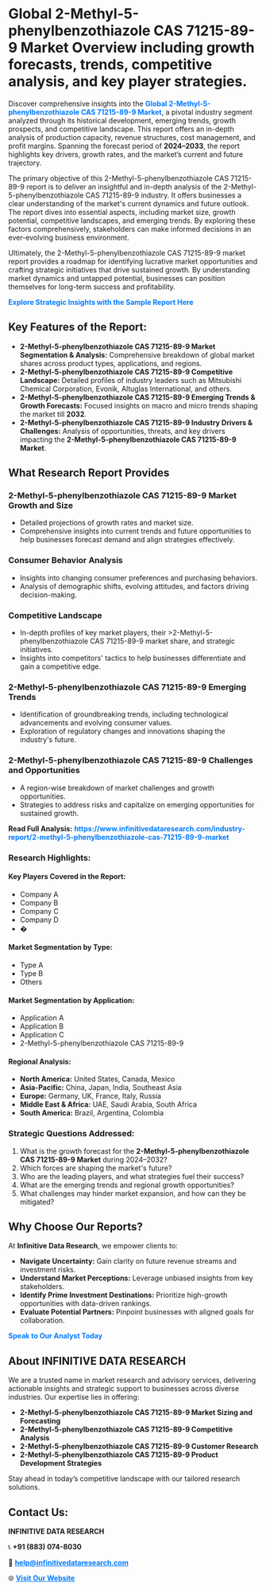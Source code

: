 <h1>Global 2-Methyl-5-phenylbenzothiazole CAS 71215-89-9 Market Overview including growth forecasts, trends, competitive analysis, and key player strategies.</h1>
<p>
Discover comprehensive insights into the 
<a href="https://www.infinitivedataresearch.com/industry-report/2-methyl-5-phenylbenzothiazole-cas-71215-89-9-market" rel="dofollow" style="color: #007BFF; text-decoration: none;"><strong>Global 2-Methyl-5-phenylbenzothiazole CAS 71215-89-9 Market</strong></a>, a pivotal industry segment analyzed through its historical development, emerging trends, growth prospects, and competitive landscape. This report offers an in-depth analysis of production capacity, revenue structures, cost management, and profit margins. Spanning the forecast period of <strong>2024–2033</strong>, the report highlights key drivers, growth rates, and the market’s current and future trajectory.
</p>
<p>
The primary objective of this 2-Methyl-5-phenylbenzothiazole CAS 71215-89-9 report is to deliver an insightful and in-depth analysis of the 2-Methyl-5-phenylbenzothiazole CAS 71215-89-9 industry. It offers businesses a clear understanding of the market's current dynamics and future outlook. The report dives into essential aspects, including market size, growth potential, competitive landscapes, and emerging trends. By exploring these factors comprehensively, stakeholders can make informed decisions in an ever-evolving business environment.
</p>
<p>
Ultimately, the 2-Methyl-5-phenylbenzothiazole CAS 71215-89-9 market report provides a roadmap for identifying lucrative market opportunities and crafting strategic initiatives that drive sustained growth. By understanding market dynamics and untapped potential, businesses can position themselves for long-term success and profitability.
</p>
<p>
<a href="https://www.infinitivedataresearch.com/request-sample/reportId=101876" style="color: #007BFF; text-decoration: none;"><strong>Explore Strategic Insights with the Sample Report Here</strong></a>
</p>

<h2>Key Features of the Report:</h2>
<ul>
<li><strong>2-Methyl-5-phenylbenzothiazole CAS 71215-89-9 Market Segmentation & Analysis:</strong> Comprehensive breakdown of global market shares across product types, applications, and regions.</li>
<li><strong>2-Methyl-5-phenylbenzothiazole CAS 71215-89-9 Competitive Landscape:</strong> Detailed profiles of industry leaders such as Mitsubishi Chemical Corporation, Evonik, Altuglas International, and others.</li>
<li><strong>2-Methyl-5-phenylbenzothiazole CAS 71215-89-9 Emerging Trends & Growth Forecasts:</strong> Focused insights on macro and micro trends shaping the market till <strong>2032</strong>.</li>
<li><strong>2-Methyl-5-phenylbenzothiazole CAS 71215-89-9 Industry Drivers & Challenges:</strong> Analysis of opportunities, threats, and key drivers impacting the <strong>2-Methyl-5-phenylbenzothiazole CAS 71215-89-9 Market</strong>.</li>
</ul>

<h2>What Research Report Provides</h2>
<h3>2-Methyl-5-phenylbenzothiazole CAS 71215-89-9 Market Growth and Size</h3>
<ul>
<li>Detailed projections of growth rates and market size.</li>
<li>Comprehensive insights into current trends and future opportunities to help businesses forecast demand and align strategies effectively.</li>
</ul>

<h3>Consumer Behavior Analysis</h3>
<ul>
<li>Insights into changing consumer preferences and purchasing behaviors.</li>
<li>Analysis of demographic shifts, evolving attitudes, and factors driving decision-making.</li>
</ul>

<h3>Competitive Landscape</h3>
<ul>
<li>In-depth profiles of key market players, their >2-Methyl-5-phenylbenzothiazole CAS 71215-89-9 market share, and strategic initiatives.</li>
<li>Insights into competitors' tactics to help businesses differentiate and gain a competitive edge.</li>
</ul>

<h3>2-Methyl-5-phenylbenzothiazole CAS 71215-89-9 Emerging Trends</h3>
<ul>
<li>Identification of groundbreaking trends, including technological advancements and evolving consumer values.</li>
<li>Exploration of regulatory changes and innovations shaping the industry's future.</li>
</ul>

<h3>2-Methyl-5-phenylbenzothiazole CAS 71215-89-9 Challenges and Opportunities</h3>
<ul>
<li>A region-wise breakdown of market challenges and growth opportunities.</li>
<li>Strategies to address risks and capitalize on emerging opportunities for sustained growth.</li>
</ul>
<p><strong>Read Full Analysis:</strong> <a href="https://www.infinitivedataresearch.com/industry-report/2-methyl-5-phenylbenzothiazole-cas-71215-89-9-market" rel="dofollow" style="color: #007BFF; text-decoration: none;"><strong>https://www.infinitivedataresearch.com/industry-report/2-methyl-5-phenylbenzothiazole-cas-71215-89-9-market</strong></a></p>
<h3>Research Highlights:</h3>
<h4>Key Players Covered in the Report:</h4>
<ul><li>Company A</li><li>Company B</li><li>Company C</li><li>Company D</li><li>�</li></ul>
<h4>Market Segmentation by Type:</h4>
<ul><li>Type A</li><li>Type B</li><li>Others</li></ul>
<h4>Market Segmentation by Application:</h4>
<ul><li>Application A</li><li>Application B</li><li>Application C</li><li>2-Methyl-5-phenylbenzothiazole CAS 71215-89-9</li></ul>

<h4>Regional Analysis:</h4>
<ul>
<li><strong>North America:</strong> United States, Canada, Mexico</li>
<li><strong>Asia-Pacific:</strong> China, Japan, India, Southeast Asia</li>
<li><strong>Europe:</strong> Germany, UK, France, Italy, Russia</li>
<li><strong>Middle East & Africa:</strong> UAE, Saudi Arabia, South Africa</li>
<li><strong>South America:</strong> Brazil, Argentina, Colombia</li>
</ul>

<h3>Strategic Questions Addressed:</h3>
<ol>
<li>What is the growth forecast for the <strong>2-Methyl-5-phenylbenzothiazole CAS 71215-89-9 Market</strong> during 2024–2032?</li>
<li>Which forces are shaping the market's future?</li>
<li>Who are the leading players, and what strategies fuel their success?</li>
<li>What are the emerging trends and regional growth opportunities?</li>
<li>What challenges may hinder market expansion, and how can they be mitigated?</li>
</ol>

<h2>Why Choose Our Reports?</h2>
<p>At <strong>Infinitive Data Research</strong>, we empower clients to:</p>
<ul>
<li><strong>Navigate Uncertainty:</strong> Gain clarity on future revenue streams and investment risks.</li>
<li><strong>Understand Market Perceptions:</strong> Leverage unbiased insights from key stakeholders.</li>
<li><strong>Identify Prime Investment Destinations:</strong> Prioritize high-growth opportunities with data-driven rankings.</li>
<li><strong>Evaluate Potential Partners:</strong> Pinpoint businesses with aligned goals for collaboration.</li>
</ul>
<p><a href="https://www.infinitivedataresearch.com/industry-report/2-methyl-5-phenylbenzothiazole-cas-71215-89-9-market" rel="dofollow" style="color: #007BFF; text-decoration: none;"><strong>Speak to Our Analyst Today</strong></a></p>

<h2>About INFINITIVE DATA RESEARCH</h2>
<p>We are a trusted name in market research and advisory services, delivering actionable insights and strategic support to businesses across diverse industries. Our expertise lies in offering:</p>
<ul>
<li><strong>2-Methyl-5-phenylbenzothiazole CAS 71215-89-9 Market Sizing and Forecasting</strong></li>
<li><strong>2-Methyl-5-phenylbenzothiazole CAS 71215-89-9 Competitive Analysis</strong></li>
<li><strong>2-Methyl-5-phenylbenzothiazole CAS 71215-89-9 Customer Research</strong></li>
<li><strong>2-Methyl-5-phenylbenzothiazole CAS 71215-89-9 Product Development Strategies</strong></li>
</ul>
<p>Stay ahead in today’s competitive landscape with our tailored research solutions.</p>

<h2>Contact Us:</h2>
<p><strong>INFINITIVE DATA RESEARCH</strong></p>
<p>📞 <strong>+91 (883) 074-8030</strong></p>
<p>📧 <strong><a href="mailto:help@infinitivedataresearch.com" style="color: #007BFF;">help@infinitivedataresearch.com</a></strong></p>
<p>🌐 <strong><a href="https://www.infinitivedataresearch.com" rel="dofollow" style="color: #007BFF;">Visit Our Website</a></strong></p>